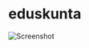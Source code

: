 # eduskunta
![Screenshot](https://user-images.githubusercontent.com/70937274/108624888-5c51c300-7450-11eb-8165-03660276f592.jpg)
